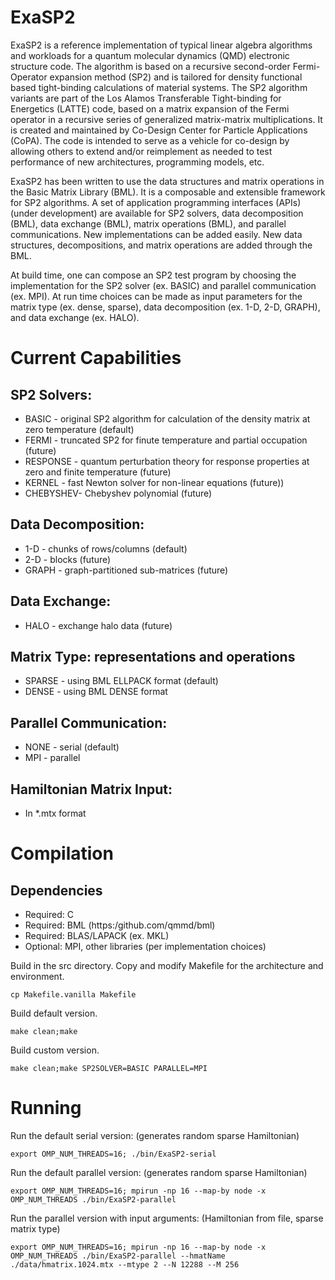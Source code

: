 # ExaSP2 

ExaSP2 is a reference implementation of typical linear algebra
algorithms and workloads for a quantum molecular dynamics (QMD)
electronic structure code. The algorithm is based on a recursive
second-order Fermi-Operator expansion method (SP2) and is tailored
for density functional based tight-binding calculations of
material systems. The SP2 algorithm variants are part of the Los Alamos 
Transferable Tight-binding for Energetics (LATTE) code, based on 
a matrix expansion of the Fermi operator in a recursive series 
of generalized matrix-matrix multiplications. 
It is created and maintained by Co-Design Center for Particle 
Applications (CoPA). The code is intended
to serve as a vehicle for co-design by allowing others to extend 
and/or reimplement as needed to test performance of new 
architectures, programming models, etc.

ExaSP2 has been written to use the data structures and matrix operations
in the Basic Matrix Library (BML). It is a composable and extensible 
framework for SP2 algorithms. A set of application programming interfaces
(APIs) (under development) are available for SP2 solvers, data decomposition
(BML), data exchange (BML), matrix operations (BML), and parallel 
communications. New implementations can be added easily. New data structures, 
decompositions, and matrix operations are added through the BML.

At build time, one can compose an SP2 test program by choosing the 
implementation for the SP2 solver (ex. BASIC) and parallel communication 
(ex. MPI). At run time choices can be made as input parameters for the matrix
type (ex. dense, sparse), data decomposition (ex. 1-D, 2-D, GRAPH), and data 
exchange (ex. HALO).

# Current Capabilities

## SP2 Solvers:
 * BASIC    - original SP2 algorithm for calculation of the density matrix at zero temperature (default)
 * FERMI    - truncated SP2 for finute temperature and partial occupation (future)
 * RESPONSE - quantum perturbation theory for response properties at zero and finite temperature (future)
 * KERNEL   - fast Newton solver for non-linear equations (future))
 * CHEBYSHEV- Chebyshev polynomial (future)

## Data Decomposition:
 * 1-D   - chunks of rows/columns (default)
 * 2-D   - blocks (future)
 * GRAPH - graph-partitioned sub-matrices (future)

## Data Exchange:
 * HALO - exchange halo data (future)

## Matrix Type: representations and operations
 * SPARSE - using BML ELLPACK format (default)
 * DENSE  - using BML DENSE format

## Parallel Communication:
 * NONE - serial (default)
 * MPI  - parallel

## Hamiltonian Matrix Input:
 * In *.mtx format

# Compilation

## Dependencies
 * Required: C
 * Required: BML (https:/github.com/qmmd/bml)
 * Required: BLAS/LAPACK (ex. MKL)
 * Optional: MPI, other libraries (per implementation choices)

Build in the src directory.
Copy and modify Makefile for the architecture and environment.
```
cp Makefile.vanilla Makefile
```

Build default version.
```
make clean;make
```

Build custom version.
```
make clean;make SP2SOLVER=BASIC PARALLEL=MPI
```

# Running

Run the default serial version: (generates random sparse Hamiltonian)
```
export OMP_NUM_THREADS=16; ./bin/ExaSP2-serial
```
Run the default parallel version: (generates random sparse Hamiltonian)
```
export OMP_NUM_THREADS=16; mpirun -np 16 --map-by node -x OMP_NUM_THREADS ./bin/ExaSP2-parallel
```

Run the parallel version with input arguments: (Hamiltonian from file, sparse matrix type)
```
export OMP_NUM_THREADS=16; mpirun -np 16 --map-by node -x OMP_NUM_THREADS ./bin/ExaSP2-parallel --hmatName ./data/hmatrix.1024.mtx --mtype 2 --N 12288 --M 256
```
